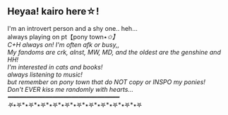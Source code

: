Heyaa! kairo here☆! 
------------------------------------------------------------------------------
I'm an introvert person and a shy one.. heh...       
always playing on pt【pony town٭*✩】     
C+H always on! I'm often afk or busy,,       
My fandoms are crk, alnst, MW, MD, and the oldest are the genshine and HH!      
I'm interested in cats and books!      
always listening to music!      
but remember on pony town that do  NOT copy or INSPO my ponies!       
Don't EVER kiss me randomly with hearts... 
━━━━━━━━━━━━━━━━━━━━━━━━━━━━━━
𖤐*٭𖤐*٭𖤐*٭𖤐*٭𖤐*٭𖤐*٭𖤐*٭𖤐*٭𖤐*٭𖤐*٭𖤐*٭𖤐
